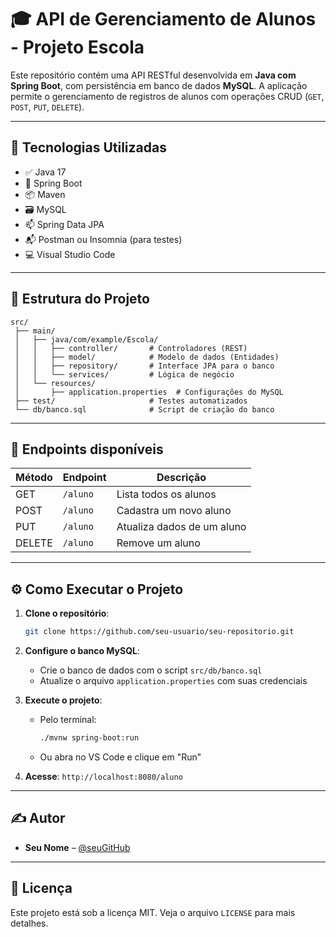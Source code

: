 
# 🎓 API de Gerenciamento de Alunos - Projeto Escola

Este repositório contém uma API RESTful desenvolvida em **Java com Spring Boot**, com persistência em banco de dados **MySQL**. A aplicação permite o gerenciamento de registros de alunos com operações CRUD (`GET`, `POST`, `PUT`, `DELETE`).

---

## 🚀 Tecnologias Utilizadas

- ✅ Java 17
- 🌱 Spring Boot
- 📦 Maven
- 🗃️ MySQL
- 📫 Spring Data JPA
- 📬 Postman ou Insomnia (para testes)
- 💻 Visual Studio Code

---

## 📁 Estrutura do Projeto

```
src/
 ├── main/
 │   ├── java/com/example/Escola/
 │   │   ├── controller/       # Controladores (REST)
 │   │   ├── model/            # Modelo de dados (Entidades)
 │   │   ├── repository/       # Interface JPA para o banco
 │   │   └── services/         # Lógica de negócio
 │   └── resources/
 │       ├── application.properties  # Configurações do MySQL
 ├── test/                     # Testes automatizados
 └── db/banco.sql              # Script de criação do banco
```

---

## 📡 Endpoints disponíveis

| Método | Endpoint       | Descrição                    |
|--------|----------------|------------------------------|
| GET    | `/aluno`       | Lista todos os alunos        |
| POST   | `/aluno`       | Cadastra um novo aluno       |
| PUT    | `/aluno`       | Atualiza dados de um aluno   |
| DELETE | `/aluno`       | Remove um aluno              |

---

## ⚙️ Como Executar o Projeto

1. **Clone o repositório**:
   ```bash
   git clone https://github.com/seu-usuario/seu-repositorio.git
   ```

2. **Configure o banco MySQL**:
   - Crie o banco de dados com o script `src/db/banco.sql`
   - Atualize o arquivo `application.properties` com suas credenciais

3. **Execute o projeto**:
   - Pelo terminal:
     ```bash
     ./mvnw spring-boot:run
     ```
   - Ou abra no VS Code e clique em "Run"

4. **Acesse**: `http://localhost:8080/aluno`

---

## ✍️ Autor

- **Seu Nome** – [@seuGitHub](https://github.com/seu-usuario)

---

## 📄 Licença

Este projeto está sob a licença MIT. Veja o arquivo `LICENSE` para mais detalhes.
